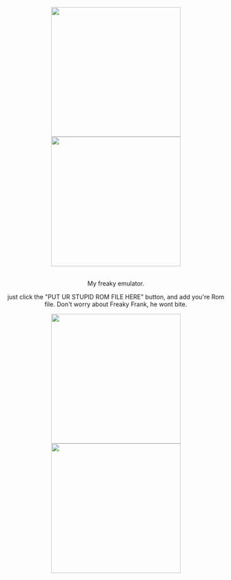 
<div align = center>

<img width = 300 src = FreakyFrank.png#gh-dark-mode-only>
<img width = 300 src = FreakyFrank.png#gh-light-mode-only> 
 
<br>
<br>

My freaky emulator.

just click the "PUT UR STUPID ROM FILE HERE" button, and add you're Rom file. 
Don't worry about Freaky Frank, he wont bite.

<div align = center>

<img width = 300 src = IMG_3929.png#gh-dark-mode-only>
<img width = 300 src = IMG_3929.png#gh-light-mode-only> 
 
<br>
<br>
